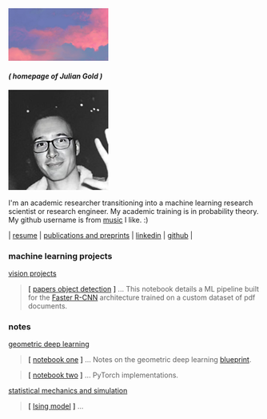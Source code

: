 <img src="gold_a_sky.jpg" alt="" width="200"/>

#### _( homepage of Julian Gold )_

<img src="gold_head.jpg" alt="" width="200"/>

I'm an academic researcher transitioning into a machine learning research scientist or research engineer. My academic training is in probability theory. My github username is from [music](https://en.wikipedia.org/wiki/Hounds_of_Love) I like. :)

| [resume](https://the-ninth-wave.github.io/gold_resume.pdf)  | [publications and preprints](https://the-ninth-wave.github.io/papers/) | [linkedin](https://www.linkedin.com/in/julian-gold) | [github](https://github.com/the-ninth-wave) |

### machine learning projects


[vision projects](https://the-ninth-wave.github.io/vision-projects) 

> __[__ [papers object detection](https://the-ninth-wave.github.io/vision-projects/jupyter/2021/10/21/math-papers-v17.html) __]__ ...  This notebook details a ML pipeline built for the [Faster R-CNN](https://towardsdatascience.com/faster-rcnn-object-detection-f865e5ed7fc4) architecture trained on a custom dataset of pdf documents.

### notes

[geometric deep learning](https://the-ninth-wave.github.io/geometric-deep-learning)

> __[__ [notebook one](https://the-ninth-wave.github.io/geometric-deep-learning/jupyter/2021/10/21/GDL1.html) __]__ ... Notes on the geometric deep learning [blueprint](https://arxiv.org/abs/2104.13478). 

> __[__ [notebook two](https://the-ninth-wave.github.io/geometric-deep-learning/jupyter/2021/10/24/GDL2.html) __]__ ... PyTorch implementations.

[statistical mechanics and simulation](https://the-ninth-wave.github.io/stat-mech)

> __[__ [Ising model](https://the-ninth-wave.github.io/stat-mech/jupyter/2021/12/16/simulation.html) __]__ ... 
